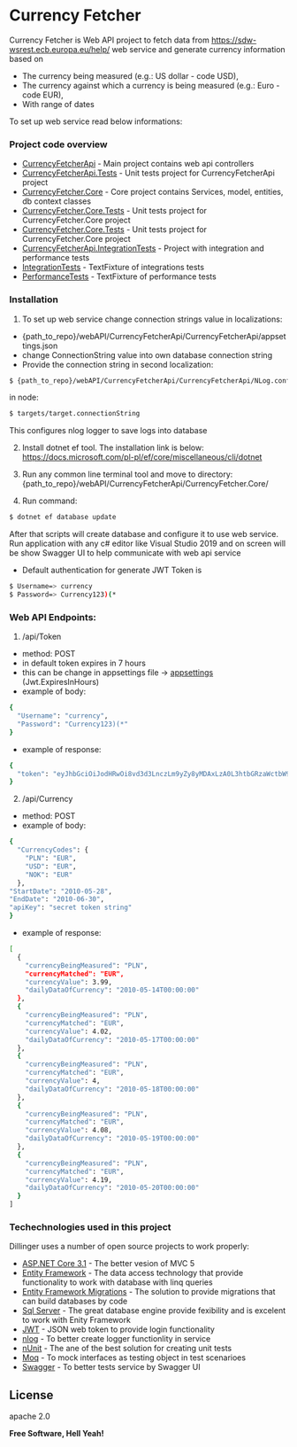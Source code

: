 # Currency Fetcher

Currency Fetcher is Web API project to fetch data from https://sdw-wsrest.ecb.europa.eu/help/ web service and generate currency information based on 

  - The currency being measured (e.g.: US dollar - code USD),
  - The currency against which a currency is being measured (e.g.: Euro - code EUR),
  - With range of dates

To set up web service read below informations:

### Project code overview

* [CurrencyFetcherApi] - Main project contains web api controllers
* [CurrencyFetcherApi.Tests] - Unit tests project for CurrencyFetcherApi project
* [CurrencyFetcher.Core] - Core project contains Services, model, entities, db context classes
* [CurrencyFetcher.Core.Tests] - Unit tests project for CurrencyFetcher.Core project
* [CurrencyFetcher.Core.Tests] - Unit tests project for CurrencyFetcher.Core project
* [CurrencyFetcherApi.IntegrationTests] - Project with integration and performance tests
* [IntegrationTests] - TextFixture of integrations tests
* [PerformanceTests] - TextFixture of performance tests

### Installation

1. To set up web service change connection strings value in localizations:
- {path_to_repo}/webAPI/CurrencyFetcherApi/CurrencyFetcherApi/appsettings.json
- change ConnectionString value into own database connection string
- Provide the connection string in second localization:
```sh
$ {path_to_repo}/webAPI/CurrencyFetcherApi/CurrencyFetcherApi/NLog.config
``` 
in node:
```sh
$ targets/target.connectionString
```

This configures nlog logger to save logs into database

2. Install dotnet ef tool. The installation link is below:
https://docs.microsoft.com/pl-pl/ef/core/miscellaneous/cli/dotnet

3. Run any common line terminal tool and move to directory:
{path_to_repo}/webAPI/CurrencyFetcherApi/CurrencyFetcher.Core/

4. Run command:
```sh
$ dotnet ef database update
```

After that scripts will create database and configure it to use web service.
Run application with any c# editor like Visual Studio 2019 and on screen will be show
Swagger UI to help communicate with web api service


- Default authentication for generate JWT Token is
```sh
$ Username=> currency
$ Password=> Currency123)(*
```

### Web API Endpoints:

1. /api/Token
- method: POST
- in default token expires in 7 hours
- this can be change in appsettings file -> [appsettings] (Jwt.ExpiresInHours)
- example of body:
```sh
{
  "Username": "currency",
  "Password": "Currency123)(*"
}
```

- example of response:
```sh
{
  "token": "eyJhbGciOiJodHRwOi8vd3d3LnczLm9yZy8yMDAxLzA0L3htbGRzaWctbW9yZSNobWFjLXNoYTI1NiIsInR5cCI6IkpXVCJ9.eyJzdWIiOiJjZjdhZDViMC05Y2Y5LTRjYjktOGYyOS0wZTgyOTdmMGVlMzciLCJqdGkiOiJmOWIzZjExYi1lODI4LTQyODktYjM0OC1iNzRiYzRjMWUxZDkiLCJleHAiOjE1ODg3MDU5MDYsImlzcyI6Imh0dHBzOi8vbG9jYWxob3N0OjQ0MzE3IiwiYXVkIjoiaHR0cHM6Ly9sb2NhbGhvc3Q6NDQzMTcifQ.LCK99o3Fd8IviunPAbL2qWxXwSnTvA1C7X9l6ctRuO0"
}
```

2. /api/Currency 
- method: POST
- example of body:
```sh
{
  "CurrencyCodes": {
    "PLN": "EUR",
    "USD": "EUR",
    "NOK": "EUR"
  },
"StartDate": "2010-05-28",
"EndDate": "2010-06-30",
"apiKey": "secret token string"
}

```
- example of response:
```sh
[
  {
    "currencyBeingMeasured": "PLN",
    "currencyMatched": "EUR",
    "currencyValue": 3.99,
    "dailyDataOfCurrency": "2010-05-14T00:00:00"
  },
  {
    "currencyBeingMeasured": "PLN",
    "currencyMatched": "EUR",
    "currencyValue": 4.02,
    "dailyDataOfCurrency": "2010-05-17T00:00:00"
  },
  {
    "currencyBeingMeasured": "PLN",
    "currencyMatched": "EUR",
    "currencyValue": 4,
    "dailyDataOfCurrency": "2010-05-18T00:00:00"
  },
  {
    "currencyBeingMeasured": "PLN",
    "currencyMatched": "EUR",
    "currencyValue": 4.08,
    "dailyDataOfCurrency": "2010-05-19T00:00:00"
  },
  {
    "currencyBeingMeasured": "PLN",
    "currencyMatched": "EUR",
    "currencyValue": 4.19,
    "dailyDataOfCurrency": "2010-05-20T00:00:00"
  }
]
```

### Techechnologies used in this project

Dillinger uses a number of open source projects to work properly:

* [ASP.NET Core 3.1] - The better vesion of MVC 5
* [Entity Framework] - The data access technology that provide functionality
to work with database with linq queries
* [Entity Framework Migrations] - The solution to provide migrations that can build databases by code
* [Sql Server] - The great database engine provide fexibility and is excelent to work with Enity Framework
* [JWT] - JSON web token to provide login functionality
* [nlog] - To better create logger functionlity in service
* [nUnit] - The ane of the best solution for creating unit tests
* [Moq] - To mock interfaces as testing object in test scenarioes
* [Swagger] - To better tests service by Swagger UI

License
----
apache 2.0

**Free Software, Hell Yeah!**

[//]: # (These are reference links used in the body of this note and get stripped out when the markdown processor does its job. There is no need to format nicely because it shouldn't be seen. Thanks SO - http://stackoverflow.com/questions/4823468/store-comments-in-markdown-syntax)


   [ASP.NET Core 3.1]: <https://dotnet.microsoft.com/download/dotnet-core/3.1>
   [Entity Framework]: <https://docs.microsoft.com/pl-pl/ef/core/>
   [Entity Framework Migrations]: <https://docs.microsoft.com/en-gb/ef/core/managing-schemas/migrations/?tabs=dotnet-core-cli>
   [Sql Server]: <https://www.microsoft.com/en-gb/sql-server/sql-server-downloads>
   [nlog]: <https://github.com/NLog>
   [nUnit]: <https://nunit.org/>
   [Moq]: <https://www.nuget.org/packages/moq/>
   [Swagger]: <https://swagger.io/>
   [JWT]: <https://jwt.io/>
   [CurrencyFetcherApi]: <https://github.com/kmaraszkiewicz86/currency_fetcher/tree/master/webAPI/CurrencyFetcherApi/CurrencyFetcherApi>
   [CurrencyFetcherApi.Tests]: <https://github.com/kmaraszkiewicz86/currency_fetcher/tree/master/webAPI/CurrencyFetcherApi/Tests/CurrencyFetcherApi.Tests>
   [CurrencyFetcher.Core]: <https://github.com/kmaraszkiewicz86/currency_fetcher/tree/master/webAPI/CurrencyFetcherApi/CurrencyFetcher.Core>
   [CurrencyFetcher.Core.Tests]: <https://github.com/kmaraszkiewicz86/currency_fetcher/tree/master/webAPI/CurrencyFetcherApi/Tests/CurrencyFetcher.Core.Tests>
   [CurrencyFetcherApi.IntegrationTests]: <https://github.com/kmaraszkiewicz86/currency_fetcher/tree/master/webAPI/CurrencyFetcherApi/Tests/CurrencyFetcherApi.IntegrationTests>
    [PerformanceTests]: <https://github.com/kmaraszkiewicz86/currency_fetcher/blob/master/webAPI/CurrencyFetcherApi/Tests/CurrencyFetcherApi.IntegrationTests/CurrencyFetcherApi.IntegrationTests/Tests/CurrencyPerformanceTests.cs>
    [IntegrationTests]: <https://github.com/kmaraszkiewicz86/currency_fetcher/blob/master/webAPI/CurrencyFetcherApi/Tests/CurrencyFetcherApi.IntegrationTests/CurrencyFetcherApi.IntegrationTests/Tests/CurrencyIntegrationsTests.cs>
   [appsettings]: <https://github.com/kmaraszkiewicz86/currency_fetcher/blob/master/webAPI/CurrencyFetcherApi/CurrencyFetcherApi/appsettings.json>

